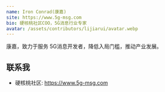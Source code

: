 ```yaml
---
name: Iron Conrad(康嘉)
site: https://www.5g-msg.com
bio: 硬核桃社区COO，5G消息行业专家
avatar: /assets/contributors/lijiarui/avatar.webp
---
```


康嘉，致力于服务 5G消息开发者，降低入局门槛，推动产业发展。

## 联系我

- 硬核桃社区: <https://www.5g-msg.com>
